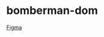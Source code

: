 # bomberman-dom

[Figma](https://www.figma.com/file/JuFyCQ3lNQH4DINXFo4AYy/Bomberman-DOM?type=design&node-id=0%3A1&mode=design&t=MpiKB1DWR1E0UZGV-1)


